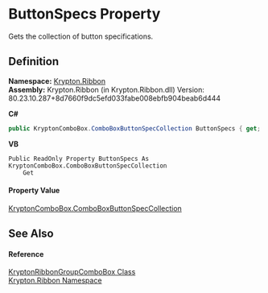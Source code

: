 # ButtonSpecs Property


Gets the collection of button specifications.



## Definition
**Namespace:** <a href="1e9bc734-cff9-e9b8-f013-94cdac669794.md">Krypton.Ribbon</a>  
**Assembly:** Krypton.Ribbon (in Krypton.Ribbon.dll) Version: 80.23.10.287+8d7660f9dc5efd033fabe008ebfb904beab6d444

**C#**
``` C#
public KryptonComboBox.ComboBoxButtonSpecCollection ButtonSpecs { get; }
```
**VB**
``` VB
Public ReadOnly Property ButtonSpecs As KryptonComboBox.ComboBoxButtonSpecCollection
	Get
```



#### Property Value
<a href="83fe215d-0967-e003-3060-825726cf95b0.md">KryptonComboBox.ComboBoxButtonSpecCollection</a>

## See Also


#### Reference
<a href="e96bb369-1b1e-d331-dbf1-79608ed1a03f.md">KryptonRibbonGroupComboBox Class</a>  
<a href="1e9bc734-cff9-e9b8-f013-94cdac669794.md">Krypton.Ribbon Namespace</a>  
